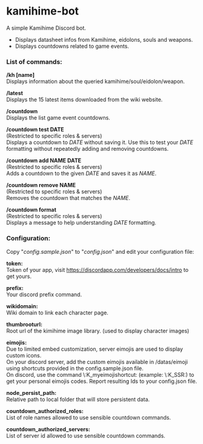 # kamihime-bot

A simple Kamihime Discord bot.  
* Displays datasheet infos from Kamihime, eidolons, souls and weapons.
* Displays countdowns related to game events.

### List of commands:

**/kh [name]**  
Displays information about the queried kamihime/soul/eidolon/weapon.

**/latest**    
Displays the 15 latest items downloaded from the wiki website.

**/countdown**  
Displays the list game event countdowns.

**/countdown test DATE**  
(Restricted to specific roles & servers)  
Displays a countdown to *DATE* without saving it. Use this to test your *DATE* formatting without repeatedly adding and removing countdowns.

**/countdown add NAME DATE**  
(Restricted to specific roles & servers)  
Adds a countdown to the given *DATE* and saves it as *NAME*.

**/countdown remove NAME**  
(Restricted to specific roles & servers)  
Removes the countdown that matches the *NAME*.

**/countdown format**  
(Restricted to specific roles & servers)  
Displays a message to help understanding *DATE* formatting.

### Configuration:

Copy "*config.sample.json*" to "*config.json*" and edit your configuration file:


__token:__  
Token of your app, visit https://discordapp.com/developers/docs/intro to get yours.

__prefix:__  
Your discord prefix command.

__wikidomain:__  
Wiki domain to link each character page.

__thumbrooturl:__  
Root url of the kimihime image library. (used to display character images)

__eimojis:__  
Due to limited embed customization, server eimojis are used to display custom icons.  
On your discord server, add the custom eimojis available in /datas/eimoji using shortcuts provided in the config.sample.json file.  
On discord, use the command \\:K_myeimojishortcut: (example: \\:K_SSR:) to get your personal eimojis codes. Report resulting Ids to your config.json file.

__node_persist_path:__  
Relative path to local folder that will store persistent data.

__countdown_authorized_roles:__  
List of role names allowed to use sensible countdown commands.

__countdown_authorized_servers:__  
List of server id allowed to use sensible countdown commands.
